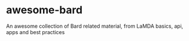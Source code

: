 # awesome-bard
An awesome collection of Bard related material, from LaMDA basics, api, apps and best practices
